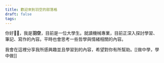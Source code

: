 ```yaml
---
title: 歡迎來到羽空的部落格
draft: false
tags:
---
```


你好👋🏻，我是**羽空**，目前是一位大學生。就讀機械專業，目前正深入探討學習、筆記、寫作的內容。平時也會思考一些哲學與情緒相關的內容。　　

我會在這裡分享我所感興趣並且學習到的內容，希望對你有所幫助。[[做中學，學中做]]
